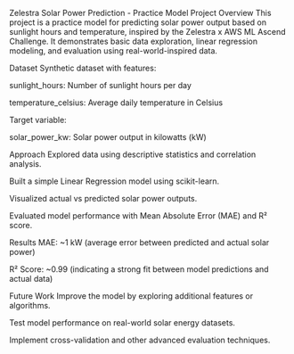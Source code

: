 Zelestra Solar Power Prediction - Practice Model
Project Overview
This project is a practice model for predicting solar power output based on sunlight hours and temperature, inspired by the Zelestra x AWS ML Ascend Challenge. It demonstrates basic data exploration, linear regression modeling, and evaluation using real-world-inspired data.

Dataset
Synthetic dataset with features:

sunlight_hours: Number of sunlight hours per day

temperature_celsius: Average daily temperature in Celsius

Target variable:

solar_power_kw: Solar power output in kilowatts (kW)

Approach
Explored data using descriptive statistics and correlation analysis.

Built a simple Linear Regression model using scikit-learn.

Visualized actual vs predicted solar power outputs.

Evaluated model performance with Mean Absolute Error (MAE) and R² score.

Results
MAE: ~1 kW (average error between predicted and actual solar power)

R² Score: ~0.99 (indicating a strong fit between model predictions and actual data)

Future Work
Improve the model by exploring additional features or algorithms.

Test model performance on real-world solar energy datasets.

Implement cross-validation and other advanced evaluation techniques.
